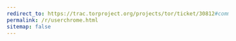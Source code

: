 ```yaml
---
redirect_to: https://trac.torproject.org/projects/tor/ticket/30812#comment:3
permalink: /r/userchrome.html
sitemap: false
---
```

